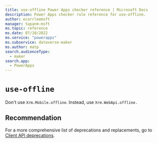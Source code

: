 ```yaml
---
title: use-offline Power Apps checker reference | Microsoft Docs
description: Power Apps checker rule reference for use-offline.
author: ecarrleemsft
manager: tapanm-msft
ms.topic: reference
ms.date: 07/18/2022
ms.service: "powerapps"
ms.subservice: dataverse-maker
ms.author: matp
search.audienceType: 
  - maker
search.app: 
  - PowerApps
---
```

# `use-offline`

Don't use `Xrm.Mobile.offline`. Instead, use `Xrm.WebApi.offline.`

## Recommendation

For a more comprehensive list of deprecations and replacements, go to [Client API deprecations](/power-platform/important-changes-coming#some-client-apis-are-deprecated). 
